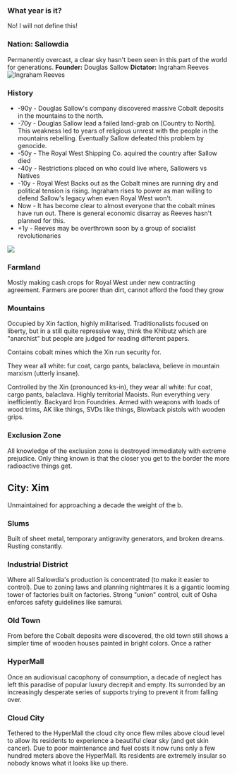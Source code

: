 ### What year is it?
No! I will not define this!

### Nation: Sallowdia
Permanently overcast, a clear sky hasn't been seen in this part of the world for generations.
**Founder:** Douglas Sallow
**Dictator:** Ingraham Reeves
![Ingraham Reeves](https://i.imgur.com/lUvlB33.png)
### History
- -90y - Douglas Sallow's company discovered massive Cobalt deposits in the mountains to the north.
- -70y - Douglas Sallow lead a failed land-grab on [Country to North].
This weakness led to years of religious urnrest with the people in the mountains rebelling. Eventually Sallow defeated this problem by genocide.
- -50y - The Royal West Shipping Co. aquired the country after Sallow died 
- -40y - Restrictions placed on who could live where, Sallowers vs Natives
- -10y - Royal West Backs out as the Cobalt mines are running dry and political tension is rising. Ingraham rises to power as man willing to defend Sallow's legacy when even Royal West won't.
- Now - It has become clear to almost everyone that the cobalt mines have run out. There is general economic disarray as Reeves hasn't planned for this.
- +1y - Reeves may be overthrown soon by a group of socialist revolutionaries


![](https://i.imgur.com/aQL6XiZ.png)

### Farmland
Mostly making cash crops for Royal West under new contracting agreement. Farmers are poorer than dirt, cannot afford the food they grow
### Mountains
Occupied by Xin faction, highly militarised. Traditionalists focused on liberty, but in a still quite repressive way, think the Khibutz which are "anarchist" but people are judged for reading different papers. 

Contains cobalt mines which the Xin run security for.

They wear all white: fur coat, cargo pants, balaclava, believe in mountain marxism (utterly insane).

Controlled by the Xin (pronounced ks-in), they wear all white: fur coat, cargo pants, balaclava.
Highly territorial Maoists. Run everything very inefficiently. Backyard Iron Foundries. Armed with weapons with loads of wood trims, AK like things, SVDs like things, Blowback pistols with wooden grips.

### Exclusion Zone
All knowledge of the exclusion zone is destroyed immediately with extreme prejudice. Only thing known is that the closer you get to the border the more radioactive things get.

## City: Xim
Unmaintained for approaching a decade the weight of the b.

### Slums
Built of sheet metal, temporary antigravity generators, and broken dreams. Rusting constantly. 

### Industrial District
Where all Sallowdia's production is concentrated (to make it easier to control). Due to zoning laws and planning nightmares it is a gigantic looming tower of factories built on factories. Strong "union" control, cult of Osha enforces safety guidelines like samurai.

### Old Town
From before the Cobalt deposits were discovered, the old town still shows a simpler time of wooden houses painted in bright colors. Once a rather

### HyperMall
Once an audiovisual cacophony of consumption, a decade of neglect has left this paradise of popular luxury decrepit and empty. Its surronded by an increasingly desperate series of supports trying to prevent it from falling over.

### Cloud City
Tethered to the HyperMall the cloud city once flew miles above cloud level to allow its residents to experience a beautiful clear sky (and get skin cancer). Due to poor maintenance and fuel costs it now runs only a few hundred meters above the HyperMall. Its residents are extremely insular so nobody knows what it looks like up there.



<!--stackedit_data:
eyJoaXN0b3J5IjpbNjUzOTQ1NjQ3LDE2MDg3ODc5MDIsLTEwMT
QwNTA4OTIsMTE1MTA2NzE3LDI4NTcyOTk4MSwtMTY4NDkyNjk1
MiwtOTU0OTM4MTMxLDM4NTc3MTg5OV19
-->